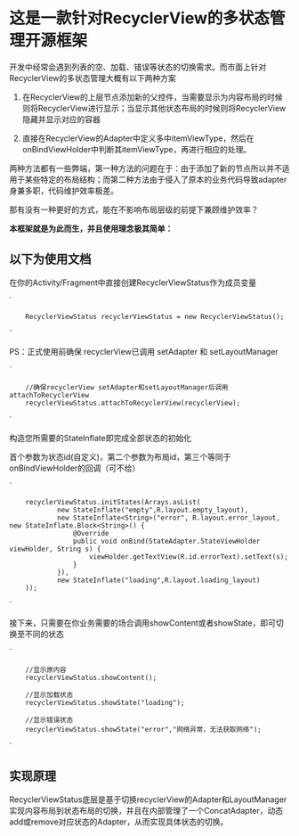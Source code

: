 # 这是一款针对RecyclerView的多状态管理开源框架


开发中经常会遇到列表的空、加载、错误等状态的切换需求。而市面上针对RecyclerView的多状态管理大概有以下两种方案

1. 在RecyclerView的上层节点添加新的父控件，当需要显示为内容布局的时候则将RecyclerView进行显示；当显示其他状态布局的时候则将RecyclerView隐藏并显示对应的容器

2. 直接在RecyclerView的Adapter中定义多中itemViewType，然后在onBindViewHolder中判断其itemViewType，再进行相应的处理。

两种方法都有一些弊端，第一种方法的问题在于：由于添加了新的节点所以并不适用于某些特定的布局结构；而第二种方法由于侵入了原本的业务代码导致adapter身兼多职，代码维护效率极差。

那有没有一种更好的方式，能在不影响布局层级的前提下兼顾维护效率？

**本框架就是为此而生，并且使用理念极其简单：**



## 以下为使用文档

在你的Activity/Fragment中直接创建RecyclerViewStatus作为成员变量

`

        RecyclerViewStatus recyclerViewStatus = new RecyclerViewStatus();
`

PS：正式使用前确保 recyclerView已调用 setAdapter 和 setLayoutManager

`

        //确保recyclerView setAdapter和setLayoutManager后调用attachToRecyclerView
        recyclerViewStatus.attachToRecyclerView(recyclerView);
`

构造您所需要的StateInflate即完成全部状态的初始化

首个参数为状态id(自定义)，第二个参数为布局id，第三个等同于onBindViewHolder的回调（可不给）

`

        recyclerViewStatus.initStates(Arrays.asList(
                new StateInflate("empty",R.layout.empty_layout),
                new StateInflate<String>("error", R.layout.error_layout, new StateInflate.Block<String>() {
                    @Override
                    public void onBind(StateAdapter.StateViewHolder viewHolder, String s) {
                        viewHolder.getTextView(R.id.errorText).setText(s);
                    }
                }),
                new StateInflate("loading",R.layout.loading_layout)
        ));
`

接下来，只需要在你业务需要的场合调用showContent或者showState，即可切换至不同的状态

`

        //显示原内容
        recyclerViewStatus.showContent();

        //显示加载状态
        recyclerViewStatus.showState("loading");
        
        //显示错误状态
        recyclerViewStatus.showState("error","网络异常，无法获取网络");
`

## 实现原理

RecyclerViewStatus底层是基于切换recyclerView的Adapter和LayoutManager实现内容布局到状态布局的切换，并且在内部管理了一个ConcatAdapter，动态add或remove对应状态的Adapter，从而实现具体状态的切换。
